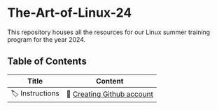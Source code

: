 # The-Art-of-Linux-24

This repository houses all the resources for our Linux summer training program for the year 2024.

## Table of Contents

| Title                | Content                                                                                    |
| -------------------- | ------------------------------------------------------------------------------------------ |
| :label: Instructions | :pushpin: [Creating Github account](./GitHub%20Account%20&%20Repository%20Guide/README.md) |
